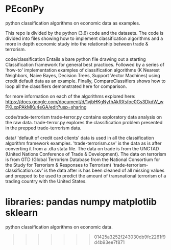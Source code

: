# PEconPy

python classification algorithms on economic data as examples.

This repo is divided by the python (3.6) code and the datasets. The code is divided into files showing how to implement classification algorithms and a more in depth economic study into the relationship between trade & terrorism.


code/classification
Entails a bare python file drawing out a starting Classification framework for general best practices. Followed by a series of 'how-to' implementation examples of classification algorithms (K Nearest Neighbors, Naive Bayes, Decision Trees, Support Vector Machines) using credit default data as an example. Finally, CompareClassifiers shows how to loop all the classifiers demonstrated here for comparison.

for more information on each of the algorithms explored here: https://docs.google.com/document/d/1vjbHKgNyfhAkRXsfoe0Gs3DkdW_wPKLxpPAkMKu4eGA/edit?usp=sharing

code/trade-terrorism
trade-terror.py contains exploratory data analysis on the raw data.
trade-terror.py explores the classification problem presented in the prepped trade-terrorism data.


data/
'default of credit card clients' data is used in all the classification algorithm framework examples.
'trade-terrorism.csv' is the data as is after converting it from a .dta stata file. The data on trade is from the UNCTAD (United Nations Conference of Trade & Development). The data on terrorism is from GTD (Global Terrorism Database from the National Consortium for the Study for Terrorism & Responses to Terrorism)
'trade-terrorism-classification.csv' is the data after is has been cleaned of all missing values and prepped to be used to predict the amount of transnational terrorism of a trading country with the United States.


libraries:
pandas
numpy
matplotlib
sklearn
=======
python classification algorithms on economic data.
>>>>>>> 01425a3252f243030db9fc2261f9d4b93ee7f871
